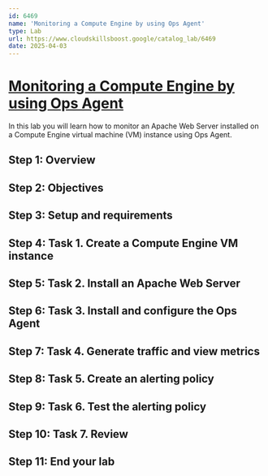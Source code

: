 ```yaml
---
id: 6469
name: 'Monitoring a Compute Engine by using Ops Agent'
type: Lab
url: https://www.cloudskillsboost.google/catalog_lab/6469
date: 2025-04-03
---
```


# [Monitoring a Compute Engine by using Ops Agent](https://www.cloudskillsboost.google/catalog_lab/6469)

In this lab you will learn how to monitor an Apache Web Server installed on a Compute Engine virtual machine (VM) instance using Ops Agent.

## Step 1: Overview

## Step 2: Objectives

## Step 3: Setup and requirements

## Step 4: Task 1. Create a Compute Engine VM instance

## Step 5: Task 2. Install an Apache Web Server

## Step 6: Task 3. Install and configure the Ops Agent

## Step 7: Task 4. Generate traffic and view metrics

## Step 8: Task 5. Create an alerting policy

## Step 9: Task 6. Test the alerting policy

## Step 10: Task 7. Review

## Step 11: End your lab
